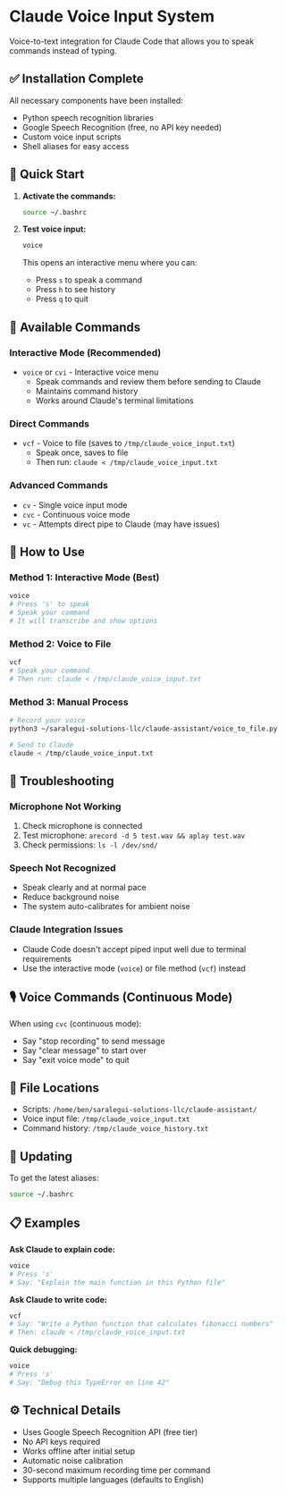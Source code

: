 # Claude Voice Input System

Voice-to-text integration for Claude Code that allows you to speak commands instead of typing.

## ✅ Installation Complete

All necessary components have been installed:
- Python speech recognition libraries
- Google Speech Recognition (free, no API key needed)
- Custom voice input scripts
- Shell aliases for easy access

## 🎤 Quick Start

1. **Activate the commands:**
   ```bash
   source ~/.bashrc
   ```

2. **Test voice input:**
   ```bash
   voice
   ```
   This opens an interactive menu where you can:
   - Press `s` to speak a command
   - Press `h` to see history
   - Press `q` to quit

## 📝 Available Commands

### Interactive Mode (Recommended)
- `voice` or `cvi` - Interactive voice menu
  - Speak commands and review them before sending to Claude
  - Maintains command history
  - Works around Claude's terminal limitations

### Direct Commands
- `vcf` - Voice to file (saves to `/tmp/claude_voice_input.txt`)
  - Speak once, saves to file
  - Then run: `claude < /tmp/claude_voice_input.txt`

### Advanced Commands
- `cv` - Single voice input mode
- `cvc` - Continuous voice mode
- `vc` - Attempts direct pipe to Claude (may have issues)

## 🎯 How to Use

### Method 1: Interactive Mode (Best)
```bash
voice
# Press 's' to speak
# Speak your command
# It will transcribe and show options
```

### Method 2: Voice to File
```bash
vcf
# Speak your command
# Then run: claude < /tmp/claude_voice_input.txt
```

### Method 3: Manual Process
```bash
# Record your voice
python3 ~/saralegui-solutions-llc/claude-assistant/voice_to_file.py

# Send to Claude
claude < /tmp/claude_voice_input.txt
```

## 🔧 Troubleshooting

### Microphone Not Working
1. Check microphone is connected
2. Test microphone: `arecord -d 5 test.wav && aplay test.wav`
3. Check permissions: `ls -l /dev/snd/`

### Speech Not Recognized
- Speak clearly and at normal pace
- Reduce background noise
- The system auto-calibrates for ambient noise

### Claude Integration Issues
- Claude Code doesn't accept piped input well due to terminal requirements
- Use the interactive mode (`voice`) or file method (`vcf`) instead

## 🎙️ Voice Commands (Continuous Mode)

When using `cvc` (continuous mode):
- Say "stop recording" to send message
- Say "clear message" to start over
- Say "exit voice mode" to quit

## 📁 File Locations

- Scripts: `/home/ben/saralegui-solutions-llc/claude-assistant/`
- Voice input file: `/tmp/claude_voice_input.txt`
- Command history: `/tmp/claude_voice_history.txt`

## 🔄 Updating

To get the latest aliases:
```bash
source ~/.bashrc
```

## 📋 Examples

**Ask Claude to explain code:**
```bash
voice
# Press 's'
# Say: "Explain the main function in this Python file"
```

**Ask Claude to write code:**
```bash
vcf
# Say: "Write a Python function that calculates fibonacci numbers"
# Then: claude < /tmp/claude_voice_input.txt
```

**Quick debugging:**
```bash
voice
# Press 's'
# Say: "Debug this TypeError on line 42"
```

## ⚙️ Technical Details

- Uses Google Speech Recognition API (free tier)
- No API keys required
- Works offline after initial setup
- Automatic noise calibration
- 30-second maximum recording time per command
- Supports multiple languages (defaults to English)